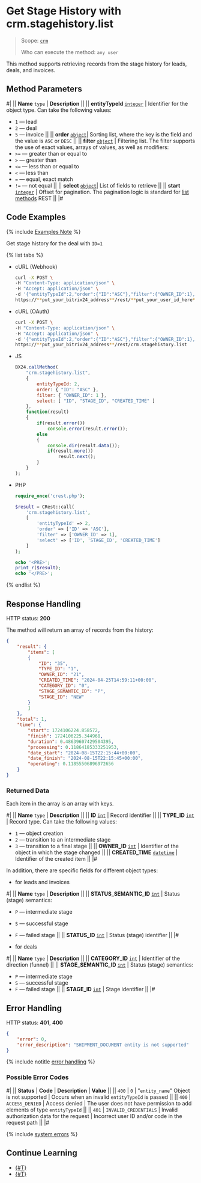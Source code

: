 # Get Stage History with crm.stagehistory.list

> Scope: [`crm`](../scopes/permissions.md)
>
> Who can execute the method: `any user`

This method supports retrieving records from the stage history for leads, deals, and invoices.

## Method Parameters

#|
|| **Name**
`type` | **Description** ||
|| **entityTypeId**
[`integer`][1] | Identifier for the object type. Can take the following values:
- `1` — lead
- `2` — deal
- `5` — invoice
||
|| **order**
[`object`][1]| Sorting list, where the key is the field and the value is `ASC` or `DESC` ||
|| **filter**
[`object`][1] | Filtering list. The filter supports the use of exact values, arrays of values, as well as modifiers:
- `>=` — greater than or equal to
- `>` — greater than
- `<=` — less than or equal to
- `<` — less than
- `=` — equal, exact match
- `!=` — not equal
||
|| **select**
[`object`][1]| List of fields to retrieve ||
|| **start**
[`integer`][1] | Offset for pagination. The pagination logic is standard for [list methods](../how-to-call-rest-api/list-methods-pecularities.md) REST ||
|#

## Code Examples

{% include [Examples Note](../../_includes/examples.md) %}

Get stage history for the deal with `ID=1`

{% list tabs %}

- cURL (Webhook)

    ```bash
    curl -X POST \
    -H "Content-Type: application/json" \
    -H "Accept: application/json" \
    -d '{"entityTypeId":2,"order":{"ID":"ASC"},"filter":{"OWNER_ID":1},"select":["ID","STAGE_ID","CREATED_TIME"]}' \
    https://**put_your_bitrix24_address**/rest/**put_your_user_id_here**/**put_your_webhook_here**/crm.stagehistory.list
    ```

- cURL (OAuth)

    ```bash
    curl -X POST \
    -H "Content-Type: application/json" \
    -H "Accept: application/json" \
    -d '{"entityTypeId":2,"order":{"ID":"ASC"},"filter":{"OWNER_ID":1},"select":["ID","STAGE_ID","CREATED_TIME"],"auth":"**put_access_token_here**"}' \
    https://**put_your_bitrix24_address**/rest/crm.stagehistory.list
    ```

- JS

    ```js
    BX24.callMethod(
        "crm.stagehistory.list",
        {
            entityTypeId: 2,
            order: { "ID": "ASC" },
            filter: { "OWNER_ID": 1 },
            select: [ "ID", "STAGE_ID", "CREATED_TIME" ]
        },
        function(result)
        {
            if(result.error())
                console.error(result.error());
            else
            {
                console.dir(result.data());
                if(result.more())
                    result.next();
            }
        }
    );
    ```

- PHP

    ```php
    require_once('crest.php');

    $result = CRest::call(
        'crm.stagehistory.list',
        [
            'entityTypeId' => 2,
            'order' => ['ID' => 'ASC'],
            'filter' => ['OWNER_ID' => 1],
            'select' => ['ID', 'STAGE_ID', 'CREATED_TIME']
        ]
    );

    echo '<PRE>';
    print_r($result);
    echo '</PRE>';
    ```

{% endlist %}

## Response Handling

HTTP status: **200**

The method will return an array of records from the history:

```json
{
    "result": {
        "items": [
        {
            "ID": "35",
            "TYPE_ID": "1",
            "OWNER_ID": "21",
            "CREATED_TIME": "2024-04-25T14:59:11+00:00",
            "CATEGORY_ID": "0",
            "STAGE_SEMANTIC_ID": "P",
            "STAGE_ID": "NEW"
        }
        ]
    },
    "total": 1,
    "time": {
        "start": 1724106224.858572,
        "finish": 1724106225.344968,
        "duration": 0.48639607429504395,
        "processing": 0.11864185333251953,
        "date_start": "2024-08-15T22:15:44+00:00",
        "date_finish": "2024-08-15T22:15:45+00:00",
        "operating": 0.11855506896972656
    }
}
```

### Returned Data

Each item in the array is an array with keys.

#|
|| **Name**
`type` | **Description** ||
|| **ID**
[`int`][1] | Record identifier ||
|| **TYPE_ID**
[`int`][1] | Record type. Can take the following values:
- `1` — object creation
- `2` — transition to an intermediate stage
- `3` — transition to a final stage ||
|| **OWNER_ID**
[`int`][1] | Identifier of the object in which the stage changed ||
|| **CREATED_TIME**
[`datetime`][1] | Identifier of the created item ||
|#

In addition, there are specific fields for different object types:

- for leads and invoices

#|
|| **Name**
`type` | **Description** ||
|| **STATUS_SEMANTIC_ID**
[`int`][1] | Status (stage) semantics:
  - `P` — intermediate stage
  - `S` — successful stage
  - `F` — failed stage ||
|| **STATUS_ID**
[`int`][1] | Status (stage) identifier ||
|#

- for deals

#|
|| **Name**
`type` | **Description** ||
|| **CATEGORY_ID**
[`int`][1] | Identifier of the direction (funnel) ||
|| **STAGE_SEMANTIC_ID**
[`int`][1] | Status (stage) semantics:
- `P` — intermediate stage
- `S` — successful stage
- `F` — failed stage ||
|| **STAGE_ID**
[`int`][1] | Stage identifier ||
|#

## Error Handling

HTTP status: **401**, **400**

```json
{
    "error": 0,
    "error_description": "SHIPMENT_DOCUMENT entity is not supported"
}
```

{% include notitle [error handling](../../_includes/error-info.md) %}

### Possible Error Codes

#|
|| **Status** | **Code**                           | **Description**                                                       | **Value**                                                                                    ||
|| `400`      | `0`                               | "`entity_name`" Object is not supported                             | Occurs when an invalid `entityTypeId` is passed                                              ||
|| `400`      | `ACCESS_DENIED`                   | Access denied                                                        | The user does not have permission to add elements of type `entityTypeId`                     ||
|| `401`      | `INVALID_CREDENTIALS`             | Invalid authorization data for the request                          | Incorrect user ID and/or code in the request path                                       ||
|#

{% include [system errors](./../../_includes/system-errors.md) %}

## Continue Learning

- [{#T}](./index.md)
- [{#T}](./main-entities-fields.md)

[1]: ../data-types.md